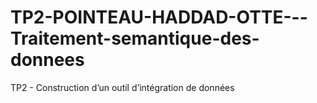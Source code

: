 # TP2-POINTEAU-HADDAD-OTTE---Traitement-semantique-des-donnees
TP2 - Construction d’un outil d’intégration de données
